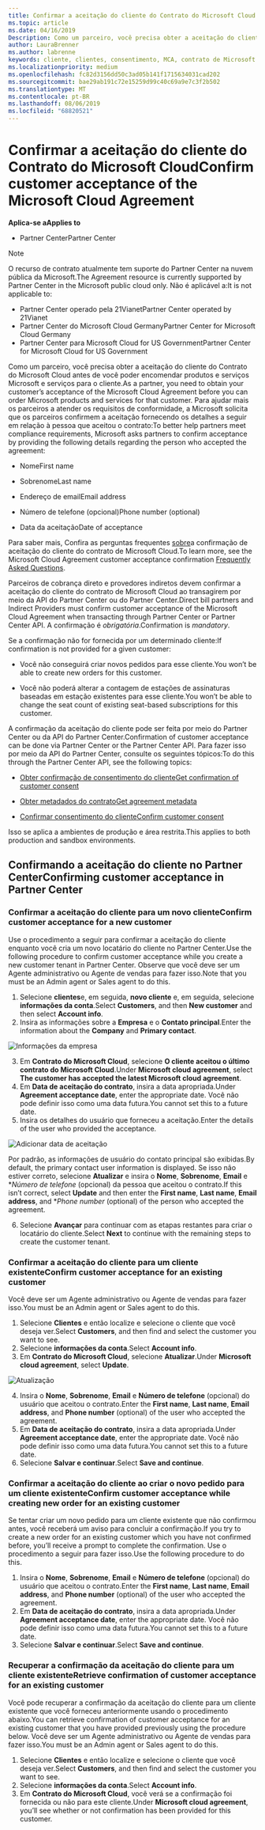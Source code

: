 ```yaml
---
title: Confirmar a aceitação do cliente do Contrato do Microsoft Cloud | Partner Center
ms.topic: article
ms.date: 04/16/2019
Description: Como um parceiro, você precisa obter a aceitação do cliente do Contrato do Microsoft Cloud antes de você poder encomendar produtos e serviços Microsoft e serviços para o cliente. Para ajudar melhor os parceiros a atender aos requisitos de conformidade, a Microsoft solicita que os parceiros confirmem a aceitação fornecendo determinados detalhes sobre a pessoa que aceitou o contrato.
author: LauraBrenner
ms.author: labrenne
keywords: cliente, clientes, consentimento, MCA, contrato de Microsoft Cloud, modelos de contrato de cliente
ms.localizationpriority: medium
ms.openlocfilehash: fc82d3156dd50c3ad05b141f1715634031cad202
ms.sourcegitcommit: bae29ab191c72e15259d99c40c69a9e7c3f2b502
ms.translationtype: MT
ms.contentlocale: pt-BR
ms.lasthandoff: 08/06/2019
ms.locfileid: "68820521"
---
```

# <a name="confirm-customer-acceptance-of-the-microsoft-cloud-agreement"></a><span data-ttu-id="5c36e-105">Confirmar a aceitação do cliente do Contrato do Microsoft Cloud</span><span class="sxs-lookup"><span data-stu-id="5c36e-105">Confirm customer acceptance of the Microsoft Cloud Agreement</span></span>

<span data-ttu-id="5c36e-106">**Aplica-se a**</span><span class="sxs-lookup"><span data-stu-id="5c36e-106">**Applies to**</span></span>
-  <span data-ttu-id="5c36e-107">Partner Center</span><span class="sxs-lookup"><span data-stu-id="5c36e-107">Partner Center</span></span>

> [!NOTE]
> <span data-ttu-id="5c36e-108">O recurso de contrato atualmente tem suporte do Partner Center na nuvem pública da Microsoft.</span><span class="sxs-lookup"><span data-stu-id="5c36e-108">The Agreement resource is currently supported by Partner Center in the Microsoft public cloud only.</span></span> <span data-ttu-id="5c36e-109">Não é aplicável a:</span><span class="sxs-lookup"><span data-stu-id="5c36e-109">It is not applicable to:</span></span>
> * <span data-ttu-id="5c36e-110">Partner Center operado pela 21Vianet</span><span class="sxs-lookup"><span data-stu-id="5c36e-110">Partner Center operated by 21Vianet</span></span>
> * <span data-ttu-id="5c36e-111">Partner Center do Microsoft Cloud Germany</span><span class="sxs-lookup"><span data-stu-id="5c36e-111">Partner Center for Microsoft Cloud Germany</span></span>
> * <span data-ttu-id="5c36e-112">Partner Center para Microsoft Cloud for US Government</span><span class="sxs-lookup"><span data-stu-id="5c36e-112">Partner Center for Microsoft Cloud for US Government</span></span>

<span data-ttu-id="5c36e-113">Como um parceiro, você precisa obter a aceitação do cliente do Contrato do Microsoft Cloud antes de você poder encomendar produtos e serviços Microsoft e serviços para o cliente.</span><span class="sxs-lookup"><span data-stu-id="5c36e-113">As a partner, you need to obtain your customer’s acceptance of the Microsoft Cloud Agreement before you can order Microsoft products and services for that customer.</span></span> <span data-ttu-id="5c36e-114">Para ajudar mais os parceiros a atender os requisitos de conformidade, a Microsoft solicita que os parceiros confirmem a aceitação fornecendo os detalhes a seguir em relação à pessoa que aceitou o contrato:</span><span class="sxs-lookup"><span data-stu-id="5c36e-114">To better help partners meet compliance requirements, Microsoft asks partners to confirm acceptance by providing the following details regarding the person who accepted the agreement:</span></span> 

-   <span data-ttu-id="5c36e-115">Nome</span><span class="sxs-lookup"><span data-stu-id="5c36e-115">First name</span></span>

-   <span data-ttu-id="5c36e-116">Sobrenome</span><span class="sxs-lookup"><span data-stu-id="5c36e-116">Last name</span></span>

-   <span data-ttu-id="5c36e-117">Endereço de email</span><span class="sxs-lookup"><span data-stu-id="5c36e-117">Email address</span></span>

-   <span data-ttu-id="5c36e-118">Número de telefone (opcional)</span><span class="sxs-lookup"><span data-stu-id="5c36e-118">Phone number (optional)</span></span>

-   <span data-ttu-id="5c36e-119">Data da aceitação</span><span class="sxs-lookup"><span data-stu-id="5c36e-119">Date of acceptance</span></span>

<span data-ttu-id="5c36e-120">Para saber mais, Confira as perguntas frequentes [sobre](https://docs.microsoft.com/partner-center/confirm-consent-faq)a confirmação de aceitação do cliente do contrato de Microsoft Cloud.</span><span class="sxs-lookup"><span data-stu-id="5c36e-120">To learn more, see the Microsoft Cloud Agreement customer acceptance confirmation [Frequently Asked Questions](https://docs.microsoft.com/partner-center/confirm-consent-faq).</span></span>

<span data-ttu-id="5c36e-121">Parceiros de cobrança direto e provedores indiretos devem confirmar a aceitação do cliente do contrato de Microsoft Cloud ao transagirem por meio da API do Partner Center ou do Partner Center.</span><span class="sxs-lookup"><span data-stu-id="5c36e-121">Direct bill partners and Indirect Providers must confirm customer acceptance of the Microsoft Cloud Agreement when transacting through Partner Center or Partner Center API.</span></span> <span data-ttu-id="5c36e-122">A confirmação é *obrigatória*.</span><span class="sxs-lookup"><span data-stu-id="5c36e-122">Confirmation is *mandatory*.</span></span>

<span data-ttu-id="5c36e-123">Se a confirmação não for fornecida por um determinado cliente:</span><span class="sxs-lookup"><span data-stu-id="5c36e-123">If confirmation is not provided for a given customer:</span></span>

-   <span data-ttu-id="5c36e-124">Você não conseguirá criar novos pedidos para esse cliente.</span><span class="sxs-lookup"><span data-stu-id="5c36e-124">You won’t be able to create new orders for this customer.</span></span>

-   <span data-ttu-id="5c36e-125">Você não poderá alterar a contagem de estações de assinaturas baseadas em estação existentes para esse cliente.</span><span class="sxs-lookup"><span data-stu-id="5c36e-125">You won’t be able to change the seat count of existing seat-based subscriptions for this customer.</span></span>

<span data-ttu-id="5c36e-126">A confirmação da aceitação do cliente pode ser feita por meio do Partner Center ou da API do Partner Center.</span><span class="sxs-lookup"><span data-stu-id="5c36e-126">Confirmation of customer acceptance can be done via Partner Center or the Partner Center API.</span></span> <span data-ttu-id="5c36e-127">Para fazer isso por meio da API do Partner Center, consulte os seguintes tópicos:</span><span class="sxs-lookup"><span data-stu-id="5c36e-127">To do this through the Partner Center API, see the following topics:</span></span> 

-   [<span data-ttu-id="5c36e-128">Obter confirmação de consentimento do cliente</span><span class="sxs-lookup"><span data-stu-id="5c36e-128">Get confirmation of customer consent</span></span>](https://docs.microsoft.com/partner-center/develop/get-confirmation-of-customer-consent)

-   [<span data-ttu-id="5c36e-129">Obter metadados do contrato</span><span class="sxs-lookup"><span data-stu-id="5c36e-129">Get agreement metadata</span></span>](https://docs.microsoft.com/partner-center/develop/get-agreement-metadata)

-   [<span data-ttu-id="5c36e-130">Confirmar consentimento do cliente</span><span class="sxs-lookup"><span data-stu-id="5c36e-130">Confirm customer consent</span></span>](https://docs.microsoft.com/partner-center/develop/confirm-customer-consent)


<span data-ttu-id="5c36e-131">Isso se aplica a ambientes de produção e área restrita.</span><span class="sxs-lookup"><span data-stu-id="5c36e-131">This applies to both production and sandbox environments.</span></span>

## <a name="confirming-customer-acceptance-in-partner-center"></a><span data-ttu-id="5c36e-132">Confirmando a aceitação do cliente no Partner Center</span><span class="sxs-lookup"><span data-stu-id="5c36e-132">Confirming customer acceptance in Partner Center</span></span>

### <a name="confirm-customer-acceptance-for-a-new-customer"></a><span data-ttu-id="5c36e-133">Confirmar a aceitação do cliente para um novo cliente</span><span class="sxs-lookup"><span data-stu-id="5c36e-133">Confirm customer acceptance for a new customer</span></span>

<span data-ttu-id="5c36e-134">Use o procedimento a seguir para confirmar a aceitação do cliente enquanto você cria um novo locatário do cliente no Partner Center.</span><span class="sxs-lookup"><span data-stu-id="5c36e-134">Use the following procedure to confirm customer acceptance while you create a new customer tenant in Partner Center.</span></span> <span data-ttu-id="5c36e-135">Observe que você deve ser um Agente administrativo ou Agente de vendas para fazer isso.</span><span class="sxs-lookup"><span data-stu-id="5c36e-135">Note that you must be an Admin agent or Sales agent to do this.</span></span>

1. <span data-ttu-id="5c36e-136">Selecione **clientes**e, em seguida, **novo cliente** e, em seguida, selecione **informações da conta**.</span><span class="sxs-lookup"><span data-stu-id="5c36e-136">Select **Customers**, and then **New customer** and then select **Account info**.</span></span>
2. <span data-ttu-id="5c36e-137">Insira as informações sobre a **Empresa** e o **Contato principal**.</span><span class="sxs-lookup"><span data-stu-id="5c36e-137">Enter the information about the **Company** and **Primary contact**.</span></span>

![Informações da empresa](images/mca/mca1.png)

3. <span data-ttu-id="5c36e-139">Em **Contrato do Microsoft Cloud**, selecione **O cliente aceitou o último contrato do Microsoft Cloud**.</span><span class="sxs-lookup"><span data-stu-id="5c36e-139">Under **Microsoft cloud agreement**, select **The customer has accepted the latest Microsoft cloud agreement**.</span></span>
4. <span data-ttu-id="5c36e-140">Em **Data de aceitação do contrato**, insira a data apropriada.</span><span class="sxs-lookup"><span data-stu-id="5c36e-140">Under **Agreement acceptance date**, enter the appropriate date.</span></span> <span data-ttu-id="5c36e-141">Você não pode definir isso como uma data futura.</span><span class="sxs-lookup"><span data-stu-id="5c36e-141">You cannot set this to a future date.</span></span>
5. <span data-ttu-id="5c36e-142">Insira os detalhes do usuário que forneceu a aceitação.</span><span class="sxs-lookup"><span data-stu-id="5c36e-142">Enter the details of the user who provided the acceptance.</span></span>

![Adicionar data de aceitação](images/mca/MCA3.png)

<span data-ttu-id="5c36e-144">Por padrão, as informações de usuário do contato principal são exibidas.</span><span class="sxs-lookup"><span data-stu-id="5c36e-144">By default, the primary contact user information is displayed.</span></span> <span data-ttu-id="5c36e-145">Se isso não estiver correto, selecione **Atualizar** e insira o **Nome**, **Sobrenome**, **Email** e \**Número de telefone* (opcional) da pessoa que aceitou o contrato.</span><span class="sxs-lookup"><span data-stu-id="5c36e-145">If this isn’t correct, select **Update** and then enter the **First name**, **Last name**, **Email address**, and \**Phone number* (optional) of the person who accepted the agreement.</span></span>

6. <span data-ttu-id="5c36e-146">Selecione **Avançar** para continuar com as etapas restantes para criar o locatário do cliente.</span><span class="sxs-lookup"><span data-stu-id="5c36e-146">Select **Next** to continue with the remaining steps to create the customer tenant.</span></span>

### <a name="confirm-customer-acceptance-for-an-existing-customer"></a><span data-ttu-id="5c36e-147">Confirmar a aceitação do cliente para um cliente existente</span><span class="sxs-lookup"><span data-stu-id="5c36e-147">Confirm customer acceptance for an existing customer</span></span>

<span data-ttu-id="5c36e-148">Você deve ser um Agente administrativo ou Agente de vendas para fazer isso.</span><span class="sxs-lookup"><span data-stu-id="5c36e-148">You must be an Admin agent or Sales agent to do this.</span></span>

1. <span data-ttu-id="5c36e-149">Selecione **Clientes** e então localize e selecione o cliente que você deseja ver.</span><span class="sxs-lookup"><span data-stu-id="5c36e-149">Select **Customers**, and then find and select the customer you want to see.</span></span>
2. <span data-ttu-id="5c36e-150">Selecione **informações da conta**.</span><span class="sxs-lookup"><span data-stu-id="5c36e-150">Select **Account info**.</span></span>
3. <span data-ttu-id="5c36e-151">Em **Contrato do Microsoft Cloud**, selecione **Atualizar**.</span><span class="sxs-lookup"><span data-stu-id="5c36e-151">Under **Microsoft cloud agreement**, select **Update**.</span></span>

![Atualização](images/mca/mca4.png)

4. <span data-ttu-id="5c36e-153">Insira o **Nome**, **Sobrenome**, **Email** e **Número de telefone** (opcional) do usuário que aceitou o contrato.</span><span class="sxs-lookup"><span data-stu-id="5c36e-153">Enter the **First name**, **Last name**, **Email address**, and **Phone number** (optional) of the user who accepted the agreement.</span></span>
5. <span data-ttu-id="5c36e-154">Em **Data de aceitação do contrato**, insira a data apropriada.</span><span class="sxs-lookup"><span data-stu-id="5c36e-154">Under **Agreement acceptance date**, enter the appropriate date.</span></span> <span data-ttu-id="5c36e-155">Você não pode definir isso como uma data futura.</span><span class="sxs-lookup"><span data-stu-id="5c36e-155">You cannot set this to a future date.</span></span>
6. <span data-ttu-id="5c36e-156">Selecione **Salvar e continuar**.</span><span class="sxs-lookup"><span data-stu-id="5c36e-156">Select **Save and continue**.</span></span>

### <a name="confirm-customer-acceptance-while-creating-new-order-for-an-existing-customer"></a><span data-ttu-id="5c36e-157">Confirmar a aceitação do cliente ao criar o novo pedido para um cliente existente</span><span class="sxs-lookup"><span data-stu-id="5c36e-157">Confirm customer acceptance while creating new order for an existing customer</span></span>

<span data-ttu-id="5c36e-158">Se tentar criar um novo pedido para um cliente existente que não confirmou antes, você receberá um aviso para concluir a confirmação.</span><span class="sxs-lookup"><span data-stu-id="5c36e-158">If you try to create a new order for an existing customer which you have not confirmed before, you’ll receive a prompt to complete the confirmation.</span></span> <span data-ttu-id="5c36e-159">Use o procedimento a seguir para fazer isso.</span><span class="sxs-lookup"><span data-stu-id="5c36e-159">Use the following procedure to do this.</span></span>

1. <span data-ttu-id="5c36e-160">Insira o **Nome**, **Sobrenome**, **Email** e **Número de telefone** (opcional) do usuário que aceitou o contrato.</span><span class="sxs-lookup"><span data-stu-id="5c36e-160">Enter the **First name**, **Last name**, **Email address**, and **Phone number** (optional) of the user who accepted the agreement.</span></span>
2. <span data-ttu-id="5c36e-161">Em **Data de aceitação do contrato**, insira a data apropriada.</span><span class="sxs-lookup"><span data-stu-id="5c36e-161">Under **Agreement acceptance date**, enter the appropriate date.</span></span> <span data-ttu-id="5c36e-162">Você não pode definir isso como uma data futura.</span><span class="sxs-lookup"><span data-stu-id="5c36e-162">You cannot set this to a future date.</span></span>
3. <span data-ttu-id="5c36e-163">Selecione **Salvar e continuar**.</span><span class="sxs-lookup"><span data-stu-id="5c36e-163">Select **Save and continue**.</span></span>

### <a name="retrieve-confirmation-of-customer-acceptance-for-an-existing-customer"></a><span data-ttu-id="5c36e-164">Recuperar a confirmação da aceitação do cliente para um cliente existente</span><span class="sxs-lookup"><span data-stu-id="5c36e-164">Retrieve confirmation of customer acceptance for an existing customer</span></span>

<span data-ttu-id="5c36e-165">Você pode recuperar a confirmação da aceitação do cliente para um cliente existente que você forneceu anteriormente usando o procedimento abaixo.</span><span class="sxs-lookup"><span data-stu-id="5c36e-165">You can retrieve confirmation of customer acceptance for an existing customer that you have provided previously using the procedure below.</span></span> <span data-ttu-id="5c36e-166">Você deve ser um Agente administrativo ou Agente de vendas para fazer isso.</span><span class="sxs-lookup"><span data-stu-id="5c36e-166">You must be an Admin agent or Sales agent to do this.</span></span>

1. <span data-ttu-id="5c36e-167">Selecione **Clientes** e então localize e selecione o cliente que você deseja ver.</span><span class="sxs-lookup"><span data-stu-id="5c36e-167">Select **Customers**, and then find and select the customer you want to see.</span></span>
2. <span data-ttu-id="5c36e-168">Selecione **informações da conta**.</span><span class="sxs-lookup"><span data-stu-id="5c36e-168">Select **Account info**.</span></span>
3. <span data-ttu-id="5c36e-169">Em **Contrato do Microsoft Cloud**, você verá se a confirmação foi fornecida ou não para este cliente.</span><span class="sxs-lookup"><span data-stu-id="5c36e-169">Under **Microsoft cloud agreement**, you’ll see whether or not confirmation has been provided for this customer.</span></span>
